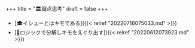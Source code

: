 +++
title = "🏛論点思考"
draft = false
+++

-   [🎓イシューとはキモである]({{< relref "20220716075033.md" >}})
-   [🦊ロジックで分解しキモをえぐり出す]({{< relref "20220612073923.md" >}})
